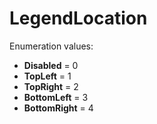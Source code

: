 # LegendLocation

Enumeration values:

- **Disabled** = 0
- **TopLeft** = 1
- **TopRight** = 2
- **BottomLeft** = 3
- **BottomRight** = 4
